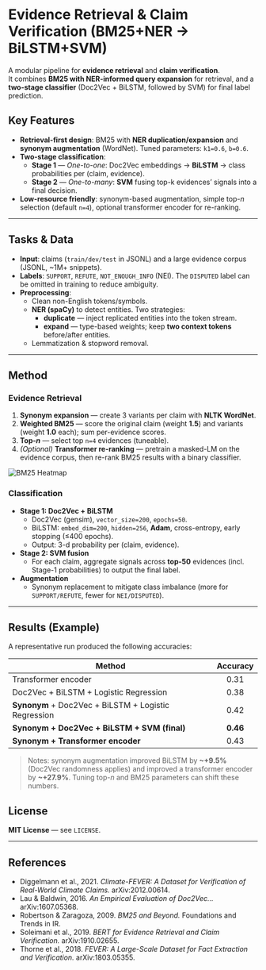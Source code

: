# Evidence Retrieval & Claim Verification (BM25+NER → BiLSTM+SVM)

A modular pipeline for **evidence retrieval** and **claim verification**.  
It combines **BM25 with NER-informed query expansion** for retrieval, and a **two-stage classifier** (Doc2Vec + BiLSTM, followed by SVM) for final label prediction.


## Key Features
- **Retrieval-first design**: BM25 with **NER duplication/expansion** and **synonym augmentation** (WordNet). Tuned parameters: `k1=0.6`, `b=0.6`.
- **Two-stage classification**:
  - **Stage 1** — *One-to-one*: Doc2Vec embeddings → **BiLSTM** → class probabilities per (claim, evidence).
  - **Stage 2** — *One-to-many*: **SVM** fusing top-k evidences’ signals into a final decision.
- **Low-resource friendly**: synonym-based augmentation, simple top-*n* selection (default `n=4`), optional transformer encoder for re-ranking.

---

## Tasks & Data
- **Input**: claims (`train/dev/test` in JSONL) and a large evidence corpus (JSONL, ~1M+ snippets).
- **Labels**: `SUPPORT`, `REFUTE`, `NOT_ENOUGH_INFO` (NEI). The `DISPUTED` label can be omitted in training to reduce ambiguity.
- **Preprocessing**:
  - Clean non-English tokens/symbols.
  - **NER (spaCy)** to detect entities. Two strategies:
    - **duplicate** — inject replicated entities into the token stream.
    - **expand** — type-based weights; keep **two context tokens** before/after entities.
  - Lemmatization & stopword removal.


---

## Method

### Evidence Retrieval
1. **Synonym expansion** — create 3 variants per claim with **NLTK WordNet**.
2. **Weighted BM25** — score the original claim (weight **1.5**) and variants (weight **1.0** each); sum per-evidence scores.
3. **Top-*n*** — select top `n=4` evidences (tuneable).  
4. *(Optional)* **Transformer re-ranking** — pretrain a masked-LM on the evidence corpus, then re-rank BM25 results with a binary classifier.

![BM25 Heatmap](docs/bm25_heatmap.png "BM25 parameter heatmap — replace with your own plot")

### Classification
- **Stage 1: Doc2Vec + BiLSTM**
  - Doc2Vec (gensim), `vector_size=200`, `epochs=50`.
  - BiLSTM: `embed_dim=200`, `hidden=256`, **Adam**, cross-entropy, early stopping (≤400 epochs).
  - Output: 3-d probability per (claim, evidence).
- **Stage 2: SVM fusion**
  - For each claim, aggregate signals across **top-50** evidences (incl. Stage-1 probabilities) to output the final label.
- **Augmentation**
  - Synonym replacement to mitigate class imbalance (more for `SUPPORT/REFUTE`, fewer for `NEI/DISPUTED`).

---

## Results (Example)
A representative run produced the following accuracies:

| Method                                                          | Accuracy |
| --------------------------------------------------------------- | :------: |
| Transformer encoder                                             |  0.31    |
| Doc2Vec + BiLSTM + Logistic Regression                          |  0.38    |
| **Synonym** + Doc2Vec + BiLSTM + Logistic Regression           |  0.42    |
| **Synonym + Doc2Vec + BiLSTM + SVM (final)**                    | **0.46** |
| **Synonym + Transformer encoder**                                |  0.43    |

> Notes: synonym augmentation improved BiLSTM by **~+9.5%** (Doc2Vec randomness applies) and improved a transformer encoder by **~+27.9%**. Tuning top-*n* and BM25 parameters can shift these numbers.

## License
**MIT License** — see `LICENSE`.

---

## References
- Diggelmann et al., 2021. *Climate-FEVER: A Dataset for Verification of Real-World Climate Claims.* arXiv:2012.00614.  
- Lau & Baldwin, 2016. *An Empirical Evaluation of Doc2Vec…* arXiv:1607.05368.  
- Robertson & Zaragoza, 2009. *BM25 and Beyond.* Foundations and Trends in IR.  
- Soleimani et al., 2019. *BERT for Evidence Retrieval and Claim Verification.* arXiv:1910.02655.  
- Thorne et al., 2018. *FEVER: A Large-Scale Dataset for Fact Extraction and Verification.* arXiv:1803.05355.
